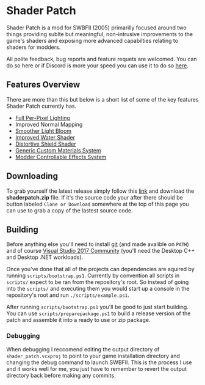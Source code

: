 # Shader Patch
Shader Patch is a mod for SWBFII (2005) primarilly focused around two things providing sublte but meaningful, non-intrusive improvements to the game's shaders and exposing more advanced capabilties relating to shaders for modders. 


All polite feedback, bug reports and feature requets are welcomed. You can do so here or if Discord is more your speed you can use it to do so [here](https://discord.gg/x6UQvZb).

## Features Overview
There are more than this but below is a short list of some of the key features Shader Patch currently has.

* [Full Per-Pixel Lighting](http://i.cubeupload.com/Zm18nC.png)
* Improved Normal Mapping
* [Smoother Light Bloom](http://u.cubeupload.com/SleepKiller/bloomcomparison.png)
* [Improved Water Shader](http://u.cubeupload.com/SleepKiller/watercomparison.png)
* [Distortive Shield Shader](http://u.cubeupload.com/SleepKiller/shieldcomparison.png)
* [Generic Custom Materials System](https://github.com/SleepKiller/swbfii-shaderpatch/wiki/Shader-Patch-Materials)
* [Modder Controllable Effects System](https://github.com/SleepKiller/swbfii-shaderpatch/wiki/Shader-Patch-Effects-System)

## Downloading
To grab yourself the latest release simply follow this [link](https://github.com/SleepKiller/swbfii-shaderpatch/releases/latest) and download the **shaderpatch.zip** file. If it's the source code your after there should be button labeled `Clone or Download` somewhere at the top of this page you can use to grab a copy of the lastest source code.

## Building
Before anything else you'll need to install [git](https://git-scm.com/) (and made avalible on `PATH`) and
of course [Visual Studio 2017 Community](https://www.visualstudio.com/downloads/) (you'll need the Desktop C++ 
and Desktop .NET workloads).

Once you've done that all of the projects can dependencies are aquired by running `scripts/bootstrap.ps1`.
Currently by convention all scripts in `scripts/` expect to be ran from the repository's root. So instead of 
going into the `scripts/` and executing them you would start up a console in the repository's root and run
`./scripts/example.ps1`.

After running `scripts/bootstrap.ps1` you'll be good to just start building. You can use `scripts/preparepackage.ps1`
to build a release version of the patch and assemble it into a ready to use or zip package.

### Debugging
When debugging I reccomend editing the output directory of `shader_patch.vcxproj` to point to your game installation
directory and changing the debug command to launch SWBFII. This is the process I use and it works well for me, you just
have to remember to revert the output directory back before making any commits.

